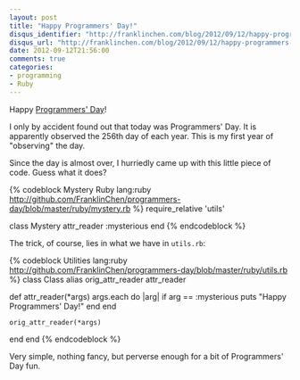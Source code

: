 ```yaml
---
layout: post
title: "Happy Programmers' Day!"
disqus_identifier: "http://franklinchen.com/blog/2012/09/12/happy-programmers-day/"
disqus_url: "http://franklinchen.com/blog/2012/09/12/happy-programmers-day/"
date: 2012-09-12T21:56:00
comments: true
categories:
- programming
- Ruby
---
```

Happy [Programmers' Day](http://en.wikipedia.org/wiki/Programmers'_Day)!

I only by accident found out that today was Programmers' Day. It is apparently observed the 256th day of each year. This is my first year of "observing" the day.

Since the day is almost over, I hurriedly came up with this little piece of code. Guess what it does?

{% codeblock Mystery Ruby lang:ruby http://github.com/FranklinChen/programmers-day/blob/master/ruby/mystery.rb %}
require_relative 'utils'

class Mystery
  attr_reader :mysterious
end
{% endcodeblock %}

<!--more-->

The trick, of course, lies in what we have in `utils.rb`:

{% codeblock Utilities lang:ruby http://github.com/FranklinChen/programmers-day/blob/master/ruby/utils.rb %}
class Class
  alias orig_attr_reader attr_reader

  def attr_reader(*args)
    args.each do |arg|
      if arg == :mysterious
        puts "Happy Programmers' Day!"
      end
    end

    orig_attr_reader(*args)
  end
end
{% endcodeblock %}

Very simple, nothing fancy, but perverse enough for a bit of Programmers' Day fun.
